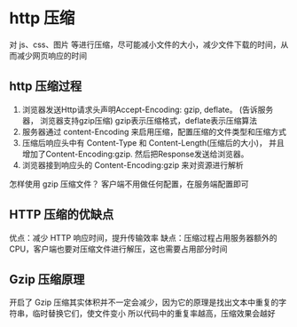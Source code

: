 # http 压缩

对 js、css、图片 等进行压缩，尽可能减小文件的大小，减少文件下载的时间，从而减少网页响应的时间

## http 压缩过程

1. 浏览器发送Http请求头声明Accept-Encoding: gzip, deflate。 (告诉服务器， 浏览器支持gzip压缩) gzip表示压缩格式，deflate表示压缩算法
2. 服务器通过 content-Encoding 来启用压缩，配置压缩的文件类型和压缩方式
3. 压缩后响应头中有 Content-Type 和 Content-Length(压缩后的大小)， 并且增加了Content-Encoding:gzip.  然后把Response发送给浏览器。
4. 浏览器接到响应头的 Content-Encoding:gzip 来对资源进行解析

怎样使用 gzip 压缩文件？
客户端不用做任何配置，在服务端配置即可

## HTTP 压缩的优缺点

优点：减少 HTTP 响应时间，提升传输效率
缺点：压缩过程占用服务器额外的CPU，客户端也要对压缩文件进行解压，这也需要占用部分时间

## Gzip 压缩原理

开启了 Gzip 压缩其实体积并不一定会减少，因为它的原理是找出文本中重复的字符串，临时替换它们，使文件变小
所以代码中的重复率越高，压缩效果会越好
